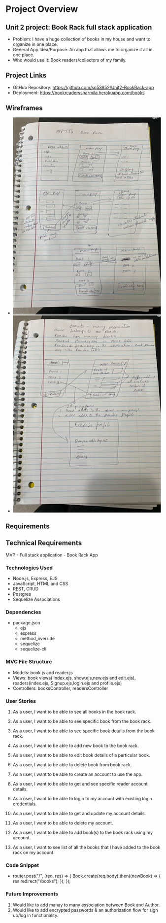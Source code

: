 # Project Overview
## Unit 2 project: Book Rack full stack application
- Problem: I have a huge collection of books in my house and want to organize in one place.
- General App Idea/Purpose: An app that allows me to organize it all in one place.
- Who would use it: Book readers/collectors of my family.

## Project Links
- GitHub Repository: https://github.com/sp53852/Unit2-BookRack-app
- Deployment: https://bookreaderssharmila.herokuapp.com/books

## Wireframes
- ![informed optimism?](img/IMG_0597.jpg)
- ![informed optimism?](img/IMG_0598.jpg)

## Requirements
## Technical Requirements
MVP - Full stack application - Book Rack App

### Technologies Used
- Node.js, Express, EJS 
- JavaScript, HTML and CSS
- REST, CRUD
- Postgres
- Sequelize Associations

### Dependencies
- package.json
    - ejs
    - express
    - method_override
    - sequelize
    - sequelize-cli

### MVC File Structure
- Models: book.js and reader.js
- Views: book views( index.ejs, show.ejs,new.ejs and edit.ejs), readers(index.ejs, Signup.ejs,login.ejs  and profile.ejs)
- Controllers: booksController, readersController

### User Stories
1. As a user, I want to be able to see all books in the book rack.

2. As a user, I want to be able to see specific book from the book rack.

3.  As a user, I want to be able to see specific book details from the book rack.

4. As a user, I want to be able to add new book to the book rack.

5. As a user, I want to be able to edit book details of a particular book.

6. As a user, I want to be able to delete book from book rack.

7. As a user, I want to be able to create an account to use the app.

8. As a user, I want to be able to get and see specific reader account details.

9. As a user, I want to be able to login to my account with existing login credentials.

10. As a user, I want to be able to get and update my account details.

11. As a user, I want to be able to delete my account.

11. As a user, I want to be able to add book(s) to the book rack using my account.

12. As a user, I want to see list of all the books that I have added to the book rack on my account.

### Code Snippet
- router.post("/", (req, res) => {
    Book.create(req.body).then((newBook) => {
      res.redirect("/books");
    });
  });

### Future Improvements
1. Would like to add manay to many association between Book and Author.
2. Would like to add encrypted passwords & an authorization flow for sign up/log in functionality.